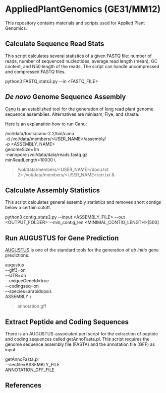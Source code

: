 # AppliedPlantGenomics (GE31/MM12)
This repository contains materials and scripts used for Applied Plant Genomics.

## Calculate Sequence Read Stats ##
This script calculates several statistics of a given FASTQ file: number of reads, number of sequenced nucleotides, average read length (mean), GC content, and N50 length of the reads. The script can handle uncompressed and compressed FASTQ files.


python3 FASTQ_stats3.py
--in <FASTQ_FILE>

## _De novo_ Genome Sequence Assembly ##
[Canu]() is an established tool for the generation of long read plant genome sequence assemblies. Alternatives are miniasm, Flye, and shasta.

Here is an explanation how to run Canu:

/vol/data/tools/canu-2.2/bin/canu \
-d /vol/data/members/<USER_NAME>/assembly/ \
-p <ASSEMBLY_NAME> \
genomeSize=1m \
-nanopore /vol/data/data/reads.fastq.gz \
minReadLength=10000 \
> /vol/data/members/<USER_NAME>/docu.txt \
2> /vol/data/members/<USER_NAME>/err.txt &


## Calculate Assembly Statistics ##
This script calculates general assembly statistics and removes short contigs below a certain cutoff.


python3 contig_stats3.py
--input <ASSEMBLY_FILE>
--out <OUTPUT_FOLDER>
--min_contig_len <MINIMAL_CONTIG_LENGTH>[500]


## Run AUGUSTUS for Gene Prediction ###
[AUGUSTUS]() is one of the standard tools for the generation of _ab initio_ gene predictions. 


augustus \
--gff3=on  \
--UTR=on \
--uniqueGeneId=true \
--codingseq=on\
--species=arabidopsis \
ASSEMBLY \
> annotation.gff

## Extract Peptide and Coding Sequences ##
There is an AUGUSTUS-associated perl script for the extraction of peptide and coding sequences called getAnnoFasta.pl. This script requires the genome sequence assembly file (FASTA) and the annotation file (GFF) as input.

getAnnoFasta.pl \
--seqfile=ASSEMBLY_FILE \
ANNOTATION_GFF_FILE







## References ##



